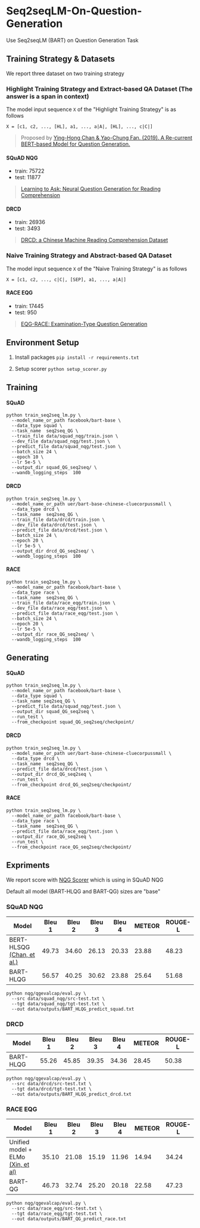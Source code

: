 # Seq2seqLM-On-Question-Generation
Use Seq2seqLM (BART) on Question  Generation Task

## Training Strategy & Datasets
We report three dataset on two training strategy

### Highlight Training Strategy and Extract-based QA Dataset (The answer is a span in context)
The model input sequence `X` of the "Highlight Training Strategy" is as follows
```
X = [c1, c2, ..., [HL], a1, ..., a|A|, [HL], ..., c|C|]
```
> Proposed by [Ying-Hong Chan & Yao-Chung Fan. (2019). A Re-current BERT-based Model for Question Generation.](https://www.aclweb.org/anthology/D19-5821/)

#### SQuAD NQG
- train: 75722
- test: 11877
> [Learning to Ask: Neural Question Generation for Reading Comprehension](https://arxiv.org/abs/1705.00106)

#### DRCD
- train: 26936
- test: 3493
> [DRCD: a Chinese Machine Reading Comprehension Dataset](https://arxiv.org/abs/1806.00920)

### Naive Training Strategy and Abstract-based QA Dataset
The model input sequence `X` of the "Naive Training Strategy" is as follows
```
X = [c1, c2, ..., c|C|, [SEP], a1, ..., a|A|]
```

#### RACE EQG
- train: 17445
- test: 950
> [EQG-RACE: Examination-Type Question Generation](https://arxiv.org/abs/2012.06106)



## Environment Setup
1. Install packages `pip install -r requirements.txt`

2. Setup scorer `python setup_scorer.py`

## Training
#### SQuAD
```
python train_seq2seq_lm.py \
  --model_name_or_path facebook/bart-base \
  --data_type squad \
  --task_name  seq2seq_QG \
  --train_file data/squad_nqg/train.json \
  --dev_file data/squad_nqg/test.json \
  --predict_file data/squad_nqg/test.json \
  --batch_size 24 \
  --epoch 10 \
  --lr 5e-5 \
  --output_dir squad_QG_seq2seq/ \
  --wandb_logging_steps  100
```

#### DRCD
```
python train_seq2seq_lm.py \
  --model_name_or_path uer/bart-base-chinese-cluecorpussmall \
  --data_type drcd \
  --task_name  seq2seq_QG \
  --train_file data/drcd/train.json \
  --dev_file data/drcd/test.json \
  --predict_file data/drcd/test.json \
  --batch_size 24 \
  --epoch 20 \
  --lr 5e-5 \
  --output_dir drcd_QG_seq2seq/ \
  --wandb_logging_steps  100
```


#### RACE
```
python train_seq2seq_lm.py \
  --model_name_or_path facebook/bart-base \
  --data_type race \
  --task_name  seq2seq_QG \
  --train_file data/race_eqg/train.json \
  --dev_file data/race_eqg/test.json \
  --predict_file data/race_eqg/test.json \
  --batch_size 24 \
  --epoch 20 \
  --lr 5e-5 \
  --output_dir race_QG_seq2seq/ \
  --wandb_logging_steps  100
```

## Generating
#### SQuAD
```
python train_seq2seq_lm.py \
  --model_name_or_path facebook/bart-base \
  --data_type squad \
  --task_name seq2seq_QG \
  --predict_file data/squad_nqg/test.json \
  --output_dir squad_QG_seq2seq \
  --run_test \
  --from_checkpoint squad_QG_seq2seq/checkpoint/
```


#### DRCD
```
python train_seq2seq_lm.py \
  --model_name_or_path uer/bart-base-chinese-cluecorpussmall \
  --data_type drcd \
  --task_name  seq2seq_QG \
  --predict_file data/drcd/test.json \
  --output_dir drcd_QG_seq2seq \
  --run_test \
  --from_checkpoint drcd_QG_seq2seq/checkpoint/
```


#### RACE
```
python train_seq2seq_lm.py \
  --model_name_or_path facebook/bart-base \
  --data_type race \
  --task_name  seq2seq_QG \
  --predict_file data/race_eqg/test.json \
  --output_dir race_QG_seq2seq \
  --run_test \
  --from_checkpoint race_QG_seq2seq/checkpoint/
```


## Expriments
We report score with [NQG Scorer](https://github.com/xinyadu/nqg) which is using in SQuAD NQG

Default all model (BART-HLQG and BART-QG) sizes are "base"


### SQuAD NQG
Model                                                                  |Bleu 1|Bleu 2|Bleu 3|Bleu 4|METEOR|ROUGE-L|
-----------------------------------------------------------------------|------|------|------|------|------|-------|
BERT-HLSQG [(Chan, et al.)](https://www.aclweb.org/anthology/D19-5821/) |49.73 |34.60 |26.13 |20.33 |23.88 |48.23  |
BART-HLQG                                                             |56.57 |40.25 |30.62 |23.88 |25.64 |51.68  |

```
python nqg/qgevalcap/eval.py \
  --src data/squad_nqg/src-test.txt \
  --tgt data/squad_nqg/tgt-test.txt \
  --out data/outputs/BART_HLQG_predict_squad.txt
```

### DRCD
Model                                                                  |Bleu 1|Bleu 2|Bleu 3|Bleu 4|METEOR|ROUGE-L|
-----------------------------------------------------------------------|------|------|------|------|------|-------|
BART-HLQG                                                              |55.26 |45.85 |39.35 |34.36 |28.45 |50.38  |

```
python nqg/qgevalcap/eval.py \
  --src data/drcd/src-test.txt \
  --tgt data/drcd/tgt-test.txt \
  --out data/outputs/BART_HLQG_predict_drcd.txt
```
### RACE EQG
Model                                                                  |Bleu 1|Bleu 2|Bleu 3|Bleu 4|METEOR|ROUGE-L|
-----------------------------------------------------------------------|------|------|------|------|------|-------|
Unified model + ELMo [(Xin, et al)](https://arxiv.org/abs/2012.06106)  |35.10 |21.08 |15.19 |11.96 |14.94 |34.24  |
BART-QG                                                                |46.73 |32.74 |25.20 |20.18 |22.58 |47.23  |

```
python nqg/qgevalcap/eval.py \
  --src data/race_eqg/src-test.txt \
  --tgt data/race_eqg/tgt-test.txt \
  --out data/outputs/BART_QG_predict_race.txt
```